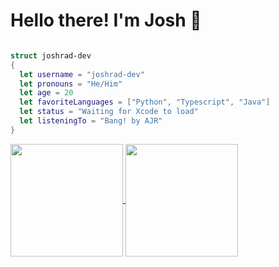# Hello there! I'm Josh 👋

```swift

struct joshrad-dev
{
  let username = "joshrad-dev"
  let pronouns = "He/Him"
  let age = 20
  let favoriteLanguages = ["Python", "Typescript", "Java"]
  let status = "Waiting for Xcode to load"
  let listeningTo = "Bang! by AJR"
}
```

<a href="https://github.com/anuraghazra/github-readme-stats">
  <img align="center" height=180em src="https://github-readme-stats.vercel.app/api?username=joshrad-dev&show_icons=true&hide_border=true&&count_private=true&include_all_commits=true&theme=tokyonight" />
</a>
<a href="https://github.com/anuraghazra/github-readme-stats">
  <img align="center" height=180em src="https://github-readme-stats.vercel.app/api/top-langs/?username=joshrad-dev&layout=compact&theme=tokyonight" />
</a>

